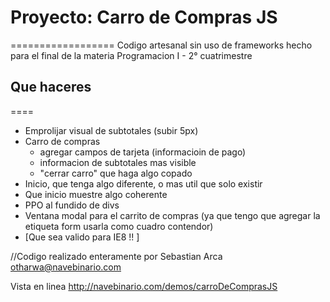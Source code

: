 # Proyecto: Carro de Compras JS
==================
Codigo artesanal sin uso de frameworks hecho para el final de la materia Programacion I - 2° cuatrimestre

## Que haceres 
====
 * Emprolijar visual de subtotales (subir 5px)
 * Carro de compras 
 	* agregar campos de tarjeta (informacioin de pago)
 	* informacion de subtotales mas visible
 	* "cerrar carro" que haga algo copado
 * Inicio, que tenga algo diferente, o mas util que solo existir
 * Que inicio muestre algo coherente
 * PPO al fundido de divs
 * Ventana modal para el carrito de compras (ya que tengo que agregar la etiqueta form usarla como cuadro contendor)
* [Que sea valido para IE8 !! ]


//Codigo realizado enteramente por Sebastian Arca otharwa@navebinario.com

Vista en linea http://navebinario.com/demos/carroDeComprasJS
